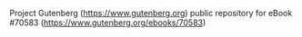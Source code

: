 Project Gutenberg (https://www.gutenberg.org) public repository for
eBook #70583 (https://www.gutenberg.org/ebooks/70583)
